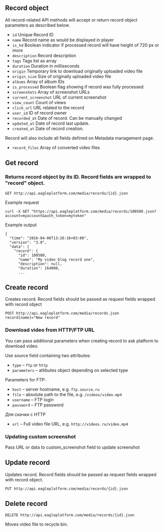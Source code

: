## Record object

All record-related API methods will accept or return record object parameters as described below.

* `id` Unique Record ID
* `name` Record name as would be displayed in player
* `is_hd` Boolean indicator if processed record will have height of 720 px or more
* `description` Record description
* `tags` Tags list as array
* `duration` Duration in milliseconds
* `origin` Temporary link to download originally uploaded video file
* `origin_size` Size of originally uploaded video file
* `albums` Array of album IDs
* `is_processed` Boolean flag showing if record was fully processed
* `screenshots` Array of screenshot URLs
* `current_screenshot` URL of current screenshot
* `view_count` Count of views
* `click_url` URL related to the record
* `user_id` ID of record owner
* `recorded_at` Date of record. Can be manually changed
* `updated_at` Date of record last update.
* `created_at` Date of record creation.

Record will also include all fields defined on Metadata management page.

* `record_files` Array of converted video files

## Get record

### Returns record object by its ID. Record fields are wrapped to "record" object.

    GET http://api.eagleplatform.com/media/records/{id}.json

Example request

    curl -X GET "https://api.eagleplatform.com/media/records/100500.json?account=myaccount&auth_token=mytoken"

Example output

    {
      "time": "2016-04-06T13:26:16+03:00",
      "version": "3.0",
      "data": {
        "record": {
          "id": 100500,
          "name": "My video blog record one",
          "description": null,
          "duration": 164000,
          ...


## Create record

Creates record. Record fields should be passed as request fields wrapped with record object

    POST http://api.eagleplatform.com/media/records.json
    record[name]="New record"

### Download video from HTTP/FTP URL

You can pass additional parameters when creating record to ask platform to download video.

Use source field containing two attributes:

* `type` – `ftp` or `http`
* `parameters` – attibutes object depending on selected type

Parameters for FTP:

* `host` – server hostname, e.g. `ftp.source.ru`
* `file` – absolute path to the file, e.g. `/videos/video.mp4`
* `username` – FTP login
* `password` – FTP password

Для скачки с HTTP

* `url` – Full video file URL, e.g. `http://videos.ru/video.mp4`

### Updating custom screenshot

Pass URL or data to custom_screenshot field to update screenshot

## Update record

Updates record. Record fields should be passed as request fields wrapped with record object.

    PUT http://api.eagleplatform.com/media/records/{id}.json

## Delete record

    DELETE http://api.eagleplatform.com/media/records/{id}.json

Moves video file to recycle bin.
    
